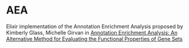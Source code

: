 # AEA

Elixir implementation of the Annotation Enrichment Analysis proposed by Kimberly Glass, Michelle Girvan in [Annotation Enrichment Analysis: An Alternative Method for Evaluating the Functional Properties of Gene Sets](https://www.nature.com/articles/srep04191)